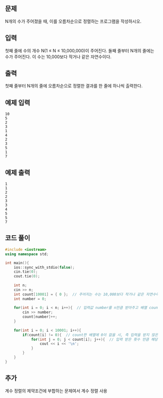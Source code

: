 ## 문제 
N개의 수가 주어졌을 때, 이를 오름차순으로 정렬하는 프로그램을 작성하시오.
## 입력
첫째 줄에 수의 개수 N(1 ≤ N ≤ 10,000,000)이 주어진다. 둘째 줄부터 N개의 줄에는 수가 주어진다. 이 수는 10,000보다 작거나 같은 자연수이다.

## 출력
첫째 줄부터 N개의 줄에 오름차순으로 정렬한 결과를 한 줄에 하나씩 출력한다.

## 예제 입력 
```
10
5
2
3
1
4
2
3
5
1
7
```

## 예제 출력  
```
1
1
2
2
3
3
4
5
5
7
```
## 코드 풀이
```c++
#include <iostream>
using namespace std;

int main(){
    ios::sync_with_stdio(false);
    cin.tie(0);
    cout.tie(0);
    
    int n;
    cin >> n;
    int count[10001] = { 0 };  // 주어지는 수는 10,000보다 작거나 같은 자연수이므로 10001의 크기로 배열을 선언한다, 0으로 초기화
    int number = 0;
    
    for(int i = 0; i < n; i++){  // 입력값 number를 n만큼 받아주고 배열 count에 입력 받은 만큼 ++ 시켜준다
        cin >> number;
        count[number]++;
    }
    
    for(int i = 0; i < 10001; i++){  
        if(count[i] != 0){  // count한 배열에 0이 없을 시, 즉 입력을 받지 않은 값은 제외
            for(int j = 0; j < count[i]; j++){  // 입력 받은 횟수 만큼 해당하는 값 출력
                cout << i << '\n';
            } 
        }
    }
}
```
## 추가
계수 정렬의 제약조건에 부합하는 문제여서 계수 정렬 사용
